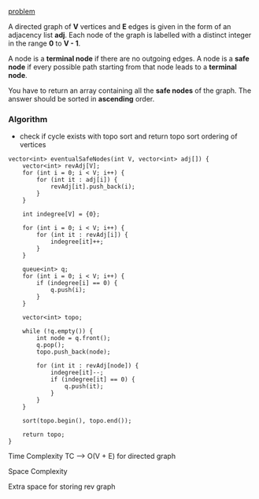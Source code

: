 [problem](https://www.geeksforgeeks.org/problems/eventual-safe-states/1)


A directed graph of **V** vertices and **E** edges is given in the form of an adjacency list **adj**. Each node of the graph is labelled with a distinct integer in the range **0** to **V - 1**.

A node is a **terminal node** if there are no outgoing edges. A node is a **safe node** if every possible path starting from that node leads to a **terminal node**.

You have to return an array containing all the **safe nodes** of the graph. The answer should be sorted in **ascending** order.

### Algorithm
- check if cycle exists with topo sort  and return topo sort ordering of vertices

```
vector<int> eventualSafeNodes(int V, vector<int> adj[]) {
	vector<int> revAdj[V];
	for (int i = 0; i < V; i++) {
		for (int it : adj[i]) {
			revAdj[it].push_back(i);
		}
	}

	int indegree[V] = {0};

	for (int i = 0; i < V; i++) {
		for (int it : revAdj[i]) {
			indegree[it]++;
		}
	}

	queue<int> q;
	for (int i = 0; i < V; i++) {
		if (indegree[i] == 0) {
			q.push(i);
		}
	}

	vector<int> topo;

	while (!q.empty()) {
		int node = q.front();
		q.pop();
		topo.push_back(node);

		for (int it : revAdj[node]) {
			indegree[it]--;
			if (indegree[it] == 0) {
				q.push(it);
			}
		}
	}

	sort(topo.begin(), topo.end());

	return topo;
}
```





Time Complexity
TC --> O(V + E)
for directed graph

Space Complexity

Extra space for storing rev graph